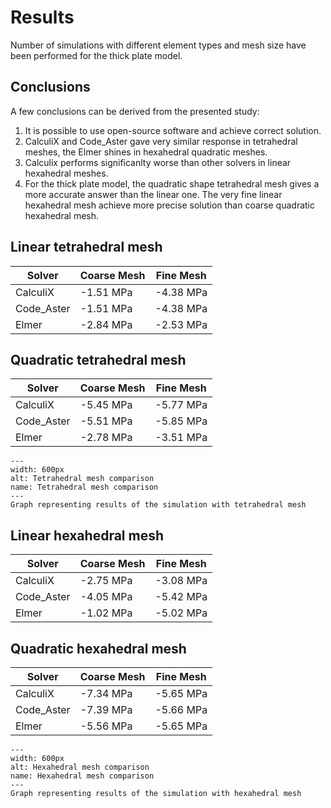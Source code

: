 # Results

Number of simulations with different element types and mesh size have been performed for the thick plate model.

## Conclusions

A few conclusions can be derived from the presented study:

1. It is possible to use open-source software and achieve correct solution.
2. CalculiX and Code_Aster gave very similar response in tetrahedral meshes, the Elmer shines in hexahedral quadratic meshes.
3. Calculix performs significanlty worse than other solvers in linear hexahedral meshes. 
4. For the thick plate model, the quadratic shape tetrahedral mesh gives a more accurate answer than the linear one. The very fine linear hexahedral mesh achieve more precise solution than coarse quadratic hexahedral mesh.


## Linear tetrahedral mesh

| Solver                |Coarse Mesh              |Fine Mesh                |
|-----------------------|-------------------------|-------------------------|
| CalculiX              | -1.51 MPa               | -4.38 MPa               |    
| Code_Aster            | -1.51 MPa               | -4.38 MPa               |
| Elmer                 | -2.84 MPa               | -2.53 MPa               |

## Quadratic tetrahedral mesh

| Solver                |Coarse Mesh              |Fine Mesh                |
|-----------------------|-------------------------|-------------------------|
| CalculiX              | -5.45 MPa               |  -5.77 MPa              |    
| Code_Aster            | -5.51 MPa               |  -5.85 MPa              |
| Elmer                 | -2.78 MPa               |  -3.51 MPa              |

```{figure} ./tet-comparison_thick_plate.png
---
width: 600px
alt: Tetrahedral mesh comparison
name: Tetrahedral mesh comparison
---
Graph representing results of the simulation with tetrahedral mesh
```

## Linear hexahedral mesh

| Solver                |Coarse Mesh              |Fine Mesh                |
|-----------------------|-------------------------|-------------------------|
| CalculiX              | -2.75 MPa               |  -3.08 MPa              |    
| Code_Aster            | -4.05 MPa               |  -5.42 MPa              |
| Elmer                 | -1.02 MPa               |  -5.02 MPa              |

## Quadratic hexahedral mesh

| Solver                |Coarse Mesh              |Fine Mesh                |
|-----------------------|-------------------------|-------------------------|
| CalculiX              | -7.34 MPa               |  -5.65 MPa              |    
| Code_Aster            | -7.39 MPa               |  -5.66 MPa              |
| Elmer                 | -5.56 MPa               |  -5.65 MPa              |

```{figure} ./hex-comparison_thick_plate.png
---
width: 600px
alt: Hexahedral mesh comparison
name: Hexahedral mesh comparison
---
Graph representing results of the simulation with hexahedral mesh
```
